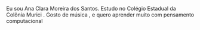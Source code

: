 Eu sou Ana Clara Moreira dos Santos. Estudo no Colégio Estadual da Colõnia Murici . Gosto de música , e quero aprender muito com pensamento computacional 
